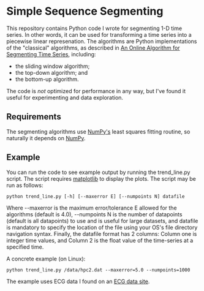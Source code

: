 Simple Sequence Segmenting
==========================

This repository contains Python code I wrote for segmenting 1-D time series. In other words,
it can be used for transforming a time series into a piecewise linear represenation. 
The algorithms are Python implementations of the "classical" algorithms, as described in 
[An Online Algorithm for Segmenting Time Series][keogh], including:

- the sliding window algorithm;
- the top-down algorithm; and
- the bottom-up algorithm.

The code is *not* optimized for performance in any way, but I've found it useful for 
experimenting and data exploration.

Requirements
------------

The segmenting algorithms use [NumPy's][numpy] least squares fitting routine, so naturally it depends on [NumPy][numpy].

Example
-------

You can run the code to see example output by running the trend_line.py script. The script
requires [matplotlib][mpl] to display the plots. The script may be run as follows:

	python trend_line.py [-h] [--maxerror E] [--numpoints N] datafile
	
Where --maxerror is the maximum error/tolerance E allowed for the algorithms (default is 4.0), --numpoints N is the number of datapoints 
(default is all datapoints) to use and is useful for large datasets, and datafile is mandatory to specify the location of the file
using your OS's file directory navigation syntax. Finally, the datafile format has 2 columns: Column one is integer time values, 
and Column 2 is the float value of the time-series at a specified time.

A concrete example (on Linux):
	
	python trend_line.py /data/hpc2.dat --maxerror=5.0 --numpoints=1000

The example uses ECG data I found on an [ECG data site][ecg].


[keogh]: http://www.cs.ucr.edu/~eamonn/icdm-01.pdf "Keogh et al. An Online Algorithm for Segmenting Time Series"
[numpy]: http://numpy.scipy.org "NumPy"
[mpl]: http://matplotlib.sourceforge.net "Matplotlib"
[ecg]: http://myweb.msoe.edu/~martynsc/signals/ecg/ecg.html "ECG Data"
